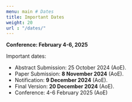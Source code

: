 ```yaml
---
menu: main # Dates
title: Important Dates
weight: 20
url : "/dates/"
---
```


**Conference: February 4-6, 2025**

Important dates:
* Abstract Submission: 25 October 2024 (AoE).
* Paper Submission: **8 November 2024** (AoE).
* Notification: **9 December 2024** (AoE).
* Final Version: **20 December 2024** (AoE).
* Conference: 4-6 February 2025 (AoE)
